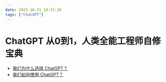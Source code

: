 ```yaml
---
date: 2023-10-31 19:33:20
tags: ["ChatGPT"]
---
```

# ChatGPT 从0到1，人类全能工程师自修宝典

- [我们为什么选择 ChatGPT？](/posts/2023/18.html)
- [我们如何使用 ChatGPT？](/posts/2023/19.html)
